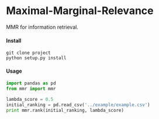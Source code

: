 # Maximal-Marginal-Relevance

MMR for information retrieval.

#### Install

```
git clone project
python setup.py install
```

#### Usage

```python
import pandas as pd
from mmr import mmr

lambda_score = 0.5
initial_ranking = pd.read_csv('../example/example.csv')
print mmr.rank(initial_ranking, lambda_score)
```


